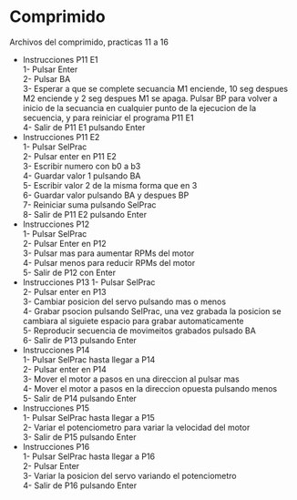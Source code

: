 # Comprimido  
Archivos del comprimido, practicas 11 a  16  
* Instrucciones P11 E1  
  1- Pulsar Enter  
  2- Pulsar BA  
  3- Esperar a que se complete secuancia M1 enciende, 10 seg despues M2 enciende y 2 seg despues M1 se apaga. Pulsar BP para volver a inicio de la secuancia en cualquier punto de la ejecucion de la secuencia, y para reiniciar el programa P11 E1  
  4- Salir de P11 E1 pulsando Enter  
* Instrucciones P11 E2  
  1- Pulsar SelPrac  
  2- Pulsar enter en P11 E2  
  3- Escribir numero con b0 a b3  
  4- Guardar valor 1 pulsando BA  
  5- Escribir valor 2 de la misma forma que en 3  
  6- Guardar valor pulsando BA y despues BP  
  7- Reiniciar suma pulsando SelPrac  
  8- Salir de P11 E2 pulsando Enter  
* Instrucciones P12  
  1- Pulsar SelPrac  
  2- Pulsar Enter en P12  
  3- Pulsar mas para aumentar RPMs del motor  
  4- Pulsar menos para reducir RPMs del motor  
  5- Salir de P12 con Enter  
* Instrucciones P13
  1- Pulsar SelPrac  
  2- Pulsar enter en P13  
  3- Cambiar posicion del servo pulsando mas o menos  
  4- Grabar psocion pulsando SelPrac, una vez grabada la posicion se cambiara al siguiete espacio para grabar automaticamente  
  5- Reproducir secuencia de movimeitos grabados pulsado BA  
  6- Salir de P13 pulsando Enter  
* Instrucciones P14  
  1- Pulsar SelPrac hasta llegar a P14  
  2- Pulsar enter en P14  
  3- Mover el motor a pasos en una direccion al pulsar mas  
  4- Mover el motor a pasos en la direccion opuesta pulsando menos  
  5- Salir de P14 pulsando Enter  
* Instrucciones P15  
  1- Pulsar SelPrac hasta llegar a P15  
  2- Variar el potenciometro para variar la velocidad del motor  
  3- Salir de P15 pulsando Enter  
* Instrucciones P16  
  1- Pulsar SelPrac hasta llegar a P16  
  2- Pulsar Enter  
  3- Variar la posicion del servo variando el potenciometro  
  4- Salir de P16 pulsando Enter
  

